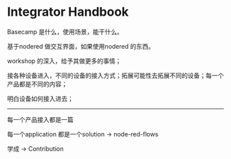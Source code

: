 # Integrator Handbook

Basecamp 是什么，使用场景，能干什么。

基于nodered 做交互界面，如果使用nodered 的东西。

workshop 的深入，给予其做更多的事情；

接各种设备进入，不同的设备的接入方式；拓展可能性去拓展不同的设备；每一个产品都是不同的内容；

明白设备如何接入进去；

---

每一个产品接入都是一篇

每一个application 都是一个solution -> node-red-flows



学成 -> Contribution
